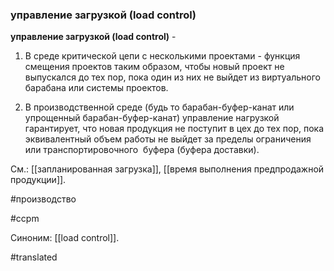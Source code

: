### управление загрузкой (load control)

**управление загрузкой (load control)** -

1. В среде критической цепи с несколькими проектами - функция смещения проектов таким образом, чтобы новый проект не выпускался до тех пор, пока один из них не выйдет из виртуального барабана или системы проектов.

2. В производственной среде (будь то барабан-буфер-канат или упрощенный барабан-буфер-канат) управление нагрузкой гарантирует, что новая продукция не поступит в цех до тех пор, пока эквивалентный объем работы не выйдет за пределы ограничения или транспортировочного  буфера (буфера доставки).

См.: [[запланированная загрузка]], [[время выполнения предпродажной продукции]].

#производство

#ccpm

Синоним: [[load control]].

#translated
